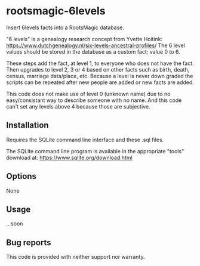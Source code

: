 # rootsmagic-6levels
Insert 6levels facts into a RootsMagic database.

"6 levels" is a genealogy research concept from Yvette Hoitink:
https://www.dutchgenealogy.nl/six-levels-ancestral-profiles/
The 6 level values should be stored in the database as a custom fact; value 0 to 6.

These steps add the fact, at level 1, to everyone who does not have the fact. Then
upgrades to level 2, 3 or 4 based on other facts such as birth, death, census, marriage data/place, etc.
Because a level is never down graded the scripts can be repeated after new people are added or new
facts are added.

This code does not make use of level 0 (unknown name) due to no easy/consistant way to
describe someone with no name. And this code can't set any levels above 4 because those
are subjective.

## Installation

Requires the SQLite command line interface and these .sql files.

The SQLite command line program is available in the appropriate "tools" download at: https://www.sqlite.org/download.html

## Options

None

## Usage

...soon

## Bug reports

This code is provided with neither support nor warranty.
